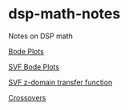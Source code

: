 # dsp-math-notes
Notes on DSP math

[Bode Plots](https://dgriffin91.github.io/dsp-math-notes/bodes.html)

[SVF Bode Plots](https://dgriffin91.github.io/dsp-math-notes/svfbode.html)

[SVF z-domain transfer function](https://dgriffin91.github.io/dsp-math-notes/svf_z_domain_tf.html)

[Crossovers](https://dgriffin91.github.io/dsp-math-notes/crossover.html)
